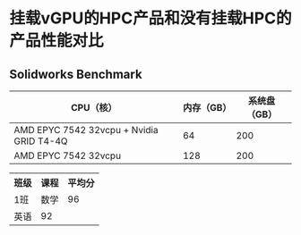 # 挂载vGPU的HPC产品和没有挂载HPC的产品性能对比

## Solidworks Benchmark
| CPU（核） | 内存（GB） | 系统盘（GB） |
|-----|-----|-----------|
| AMD EPYC 7542 32vcpu + Nvidia GRID T4-4Q | 64 | 200 |
| AMD EPYC 7542 32vcpu | 128 | 200 |

<table>
    <tr>
        <th>班级</th><th>课程</th><th>平均分</th>
    </tr>
    <tr>
        <td rowspan="2">1班</td>
    </tr>
    <tr>
        <td>数学</td><td>96</td>
    </tr>
    <tr>
        <td>英语</td><td>92</td>
    </tr>
</table>
